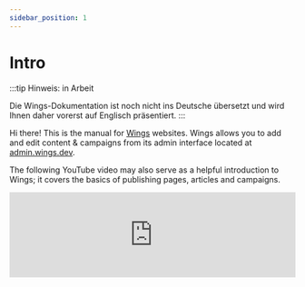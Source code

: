```yaml
---
sidebar_position: 1
---
```


# Intro

:::tip Hinweis: in Arbeit

Die Wings-Dokumentation ist noch nicht ins Deutsche übersetzt und wird Ihnen daher vorerst auf Englisch präsentiert.
:::

Hi there! This is the manual for [Wings](https://wings.dev) websites. Wings allows you to add and edit content & campaigns from its admin interface located at [admin.wings.dev](https://admin.wings.dev).

The following YouTube video may also serve as a helpful introduction to Wings; it covers the basics of publishing pages, articles and campaigns.


<div className="video-container">

<iframe src="https://www.youtube.com/embed/acSlE2wNbnQ" frameborder="0" allowfullscreen width="100%"></iframe>

</div>
